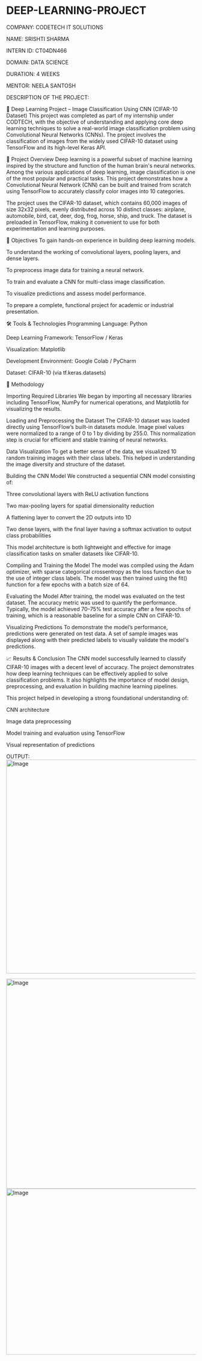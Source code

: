 # DEEP-LEARNING-PROJECT
COMPANY: CODETECH IT SOLUTIONS

NAME: SRISHTI SHARMA 

INTERN ID: CT04DN466

DOMAIN: DATA SCIENCE

DURATION: 4 WEEKS

MENTOR: NEELA SANTOSH

DESCRIPTION OF THE PROJECT:

🧠 Deep Learning Project – Image Classification Using CNN (CIFAR-10 Dataset) This project was completed as part of my internship under CODTECH, with the objective of understanding and applying core deep learning techniques to solve a real-world image classification problem using Convolutional Neural Networks (CNNs). The project involves the classification of images from the widely used CIFAR-10 dataset using TensorFlow and its high-level Keras API.

📌 Project Overview Deep learning is a powerful subset of machine learning inspired by the structure and function of the human brain's neural networks. Among the various applications of deep learning, image classification is one of the most popular and practical tasks. This project demonstrates how a Convolutional Neural Network (CNN) can be built and trained from scratch using TensorFlow to accurately classify color images into 10 categories.

The project uses the CIFAR-10 dataset, which contains 60,000 images of size 32x32 pixels, evenly distributed across 10 distinct classes: airplane, automobile, bird, cat, deer, dog, frog, horse, ship, and truck. The dataset is preloaded in TensorFlow, making it convenient to use for both experimentation and learning purposes.

🎯 Objectives To gain hands-on experience in building deep learning models.

To understand the working of convolutional layers, pooling layers, and dense layers.

To preprocess image data for training a neural network.

To train and evaluate a CNN for multi-class image classification.

To visualize predictions and assess model performance.

To prepare a complete, functional project for academic or industrial presentation.

🛠 Tools & Technologies Programming Language: Python

Deep Learning Framework: TensorFlow / Keras

Visualization: Matplotlib

Development Environment: Google Colab / PyCharm

Dataset: CIFAR-10 (via tf.keras.datasets)

🧪 Methodology

Importing Required Libraries We began by importing all necessary libraries including TensorFlow, NumPy for numerical operations, and Matplotlib for visualizing the results.

Loading and Preprocessing the Dataset The CIFAR-10 dataset was loaded directly using TensorFlow’s built-in datasets module. Image pixel values were normalized to a range of 0 to 1 by dividing by 255.0. This normalization step is crucial for efficient and stable training of neural networks.

Data Visualization To get a better sense of the data, we visualized 10 random training images with their class labels. This helped in understanding the image diversity and structure of the dataset.

Building the CNN Model We constructed a sequential CNN model consisting of:

Three convolutional layers with ReLU activation functions

Two max-pooling layers for spatial dimensionality reduction

A flattening layer to convert the 2D outputs into 1D

Two dense layers, with the final layer having a softmax activation to output class probabilities

This model architecture is both lightweight and effective for image classification tasks on smaller datasets like CIFAR-10.

Compiling and Training the Model The model was compiled using the Adam optimizer, with sparse categorical crossentropy as the loss function due to the use of integer class labels. The model was then trained using the fit() function for a few epochs with a batch size of 64.

Evaluating the Model After training, the model was evaluated on the test dataset. The accuracy metric was used to quantify the performance. Typically, the model achieved 70–75% test accuracy after a few epochs of training, which is a reasonable baseline for a simple CNN on CIFAR-10.

Visualizing Predictions To demonstrate the model’s performance, predictions were generated on test data. A set of sample images was displayed along with their predicted labels to visually validate the model's predictions.

📈 Results & Conclusion The CNN model successfully learned to classify CIFAR-10 images with a decent level of accuracy. The project demonstrates how deep learning techniques can be effectively applied to solve classification problems. It also highlights the importance of model design, preprocessing, and evaluation in building machine learning pipelines.

This project helped in developing a strong foundational understanding of:

CNN architecture

Image data preprocessing

Model training and evaluation using TensorFlow

Visual representation of predictions

OUTPUT:
<img width="857" height="567" alt="Image" src="https://github.com/user-attachments/assets/abc950f5-cf02-4f41-9f8e-72f89e5b8534" />

<img width="755" height="557" alt="Image" src="https://github.com/user-attachments/assets/38225c8b-f37f-4a71-a6c5-c6324e9a441b" />

<img width="1154" height="440" alt="Image" src="https://github.com/user-attachments/assets/bf9c6b2f-e77a-460b-aea1-a1474e136ba6" />
